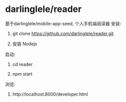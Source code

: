 darlinglele/reader
===============
基于darlinglele/mobile-app-seed, 个人手机端阅读器
安装:

1. git clone https://github.com/darlinglele/reader.git

2. 安装 Nodejs

启动:

1. cd reader

2. npm start

浏览:

1. http://localhost:8000/developer.html
